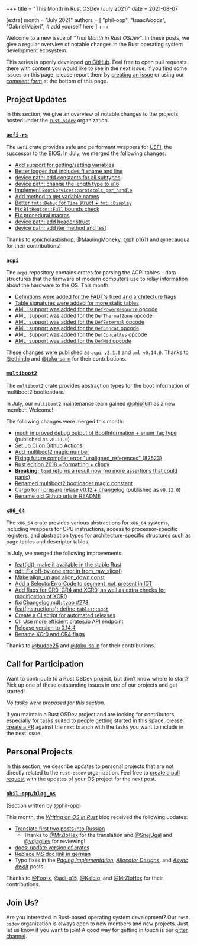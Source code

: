 +++
title = "This Month in Rust OSDev (July 2021)"
date = 2021-08-07

[extra]
month = "July 2021"
authors = [
    "phil-opp",
    "IsaacWoods",
    "GabrielMajeri",
    # add yourself here
]
+++

Welcome to a new issue of _"This Month in Rust OSDev"_. In these posts, we give a regular overview of notable changes in the Rust operating system development ecosystem.

<!-- more -->

This series is openly developed [on GitHub](https://github.com/rust-osdev/homepage/). Feel free to open pull requests there with content you would like to see in the next issue. If you find some issues on this page, please report them by [creating an issue](https://github.com/rust-osdev/homepage/issues/new) or using our [_comment form_](#comment-form) at the bottom of this page.

<!--
    This is a draft for the upcoming "This Month in Rust OSDev (July 2021)" post.
    Feel free to create pull requests against the `next` branch to add your
    content here.
    Please take a look at the past posts on https://rust-osdev.com/ to see the
    general structure of these posts.
-->

## Project Updates

In this section, we give an overview of notable changes to the projects hosted under the [`rust-osdev`] organization.

[`rust-osdev`]: https://github.com/rust-osdev/about

### [`uefi-rs`](https://github.com/rust-osdev/uefi-rs)

The `uefi` crate provides safe and performant wrappers for [UEFI](https://en.wikipedia.org/wiki/Unified_Extensible_Firmware_Interface), the successor to the BIOS. In July, we merged the following changes:

- [Add support for getting/setting variables](https://github.com/rust-osdev/uefi-rs/pull/245)
- [Better logger that includes filename and line](https://github.com/rust-osdev/uefi-rs/pull/246)
- [device path: add constants for all subtypes](https://github.com/rust-osdev/uefi-rs/pull/250)
- [device path: change the length type to u16](https://github.com/rust-osdev/uefi-rs/pull/251)
- [Implement `BootServices::protocols_per_handle`](https://github.com/rust-osdev/uefi-rs/pull/253)
- [Add method to get variable names](https://github.com/rust-osdev/uefi-rs/pull/254)
- [Better `fmt::Debug` for `Time` struct + `fmt::Display`](https://github.com/rust-osdev/uefi-rs/pull/256)
- [Fix `BltRegion::Full` bounds check](https://github.com/rust-osdev/uefi-rs/pull/257)
- [Fix procedural macros](https://github.com/rust-osdev/uefi-rs/pull/260)
- [device path: add header struct](https://github.com/rust-osdev/uefi-rs/pull/263)
- [device path: add iter method and test](https://github.com/rust-osdev/uefi-rs/pull/264)

Thanks to [@nicholasbishop](https://github.com/nicholasbishop), [@MaulingMoneky](https://github.com/MaulingMonkey), [@phip1611](https://github.com/phip1611) and [@necauqua](https://github.com/necauqua) for their contributions!

### [`acpi`](https://github.com/rust-osdev/acpi)

The `acpi` repository contains crates for parsing the ACPI tables – data structures that the firmware of modern computers use to relay information about the hardware to the OS.
This month:

- [Definitions were added for the FADT's fixed and architecture flags](https://github.com/rust-osdev/acpi/pull/103)
- [Table signatures were added for more static tables](https://github.com/rust-osdev/acpi/pull/103)
- [AML: support was added for the `DefPowerResource` opcode](https://github.com/rust-osdev/acpi/commit/7f6bb2ee53c9abb6c552434dbdb4e13cf38b6b26)
- [AML: support was added for the `DefThermalZone` opcode](https://github.com/rust-osdev/acpi/commit/a55d82bad3e5b7ffd42d19487a57ca65359e3bad)
- [AML: support was added for the `DefExternal` opcode](https://github.com/rust-osdev/acpi/commit/188d62fdab853c16e9c3e66bb183acc3e1c9f134)
- [AML: support was added for the `DefConcat` opcode](https://github.com/rust-osdev/acpi/commit/6f92f675a4b0e21a5bc63edd99de1010efdb61fa)
- [AML: support was added for the `DefConcatRes` opcode](https://github.com/rust-osdev/acpi/commit/a883868dd57473a61a095c56d3e7490dfe012700)
- [AML: support was added for the `DefMid` opcode](https://github.com/rust-osdev/acpi/commit/a37008df127c6f2160c1a2ac3ba5f536f8616732)

These changes were published as `acpi v3.1.0` and `aml v0.14.0`. Thanks to [@ethindp](https://github.com/ethindp)
and [@toku-sa-n](https://github.com/toku-sa-n) for their contributions.

### [`multiboot2`](https://github.com/rust-osdev/multiboot2)

The `multiboot2` crate provides abstraction types for the boot information of multiboot2 bootloaders.

In July, our `multiboot2` maintenance team gained [@phip1611](https://github.com/phip1611) as a new member. Welcome!

The following changes were merged this month:

- [much improved debug output of BootInformation + enum TagType](https://github.com/rust-osdev/multiboot2/pull/76) <span class="gray">(published as `v0.11.0`)</span>
- [Set up CI on Github Actions](https://github.com/rust-osdev/multiboot2/commit/1d7c0e21fe532550f5ee9757252881e18c88a063)
- [Add multiboot2 magic number](https://github.com/rust-osdev/multiboot2/pull/77)
- [Fixing future compiler error "unaligned_references" (82523)](https://github.com/rust-osdev/multiboot2/pull/82)
- [Rust edition 2018 + formatting + clippy](https://github.com/rust-osdev/multiboot2/pull/84)
- [**Breaking:** `load` returns a result now (no more assertions that could panic)](https://github.com/rust-osdev/multiboot2/pull/80)
- [Renamed multiboot2 bootloader magic constant](https://github.com/rust-osdev/multiboot2/pull/85)
- [Cargo toml prepare relase v0.12 + changelog](https://github.com/rust-osdev/multiboot2/pull/87) <span class="gray">(published as `v0.12.0`)</span>
- [Rename old Github urls in README](https://github.com/rust-osdev/multiboot2/pull/88)

### [`x86_64`](https://github.com/rust-osdev/x86_64)

The `x86_64` crate provides various abstractions for `x86_64` systems, including wrappers for CPU instructions, access to processor-specific registers, and abstraction types for architecture-specific structures such as page tables and descriptor tables.

In July, we merged the following improvements:

- [feat(idt): make it available in the stable Rust](https://github.com/rust-osdev/x86_64/pull/271)
- [gdt: Fix off-by-one error in from_raw_slice()](https://github.com/rust-osdev/x86_64/pull/269)
- [Make align_up and align_down const](https://github.com/rust-osdev/x86_64/pull/270)
- [Add a SelectorErrorCode to segment_not_present in IDT](https://github.com/rust-osdev/x86_64/pull/274)
- [Add flags for CR0, CR4 and XCR0, as well as extra checks for modification of XCR0](https://github.com/rust-osdev/x86_64/pull/273)
- [fix(Changelog.md): typo #278](https://github.com/rust-osdev/x86_64/pull/278)
- [feat(instructions): define `tables::sgdt`](https://github.com/rust-osdev/x86_64/pull/279)
- [Create a CI script for automated releases](https://github.com/rust-osdev/x86_64/pull/281)
- [CI: Use more efficient crates.io API endpoint](https://github.com/rust-osdev/x86_64/pull/282)
- [Release version to 0.14.4](https://github.com/rust-osdev/x86_64/pull/283)
- [Rename XCr0 and CR4 flags](https://github.com/rust-osdev/x86_64/pull/275)

Thanks to [@budde25](https://github.com/budde25) and [@toku-sa-n](https://github.com/toku-sa-n) for their contributions.

## Call for Participation

Want to contribute to a Rust OSDev project, but don't know where to start? Pick up one of these outstanding
issues in one of our projects and get started!

<!--
Please use the following template for adding items:
- [(`repo_name`) Issue Description](https://example.com/link-to-issue)
-->

<span class="gray">

_No tasks were proposed for this section._

</span>

If you maintain a Rust OSDev project and are looking for contributors, especially for tasks suited to people
getting started in this space, please [create a PR](https://github.com/rust-osdev/homepage/pulls) against the
`next` branch with the tasks you want to include in the next issue.


## Personal Projects

In this section, we describe updates to personal projects that are not directly related to the `rust-osdev` organization. Feel free to [create a pull request](https://github.com/rust-osdev/homepage/pulls) with the updates of your OS project for the next post.

### [`phil-opp/blog_os`](https://github.com/phil-opp/blog_os)

<span class="gray">(Section written by [@phil-opp](https://github.com/phil-opp))</span>

This month, the [_Writing an OS in Rust_](https://os.phil-opp.com) blog received the following updates:

- [Translate first two posts into Russian](https://github.com/phil-opp/blog_os/pull/1029)
  - Thanks to [@MrZloHex](https://github.com/MrZloHex) for the translation and [@SnejUgal](https://github.com/SnejUgal) and [@vdjagilev](https://github.com/vdjagilev) for reviewing!
- [docs: update version of crates](https://github.com/phil-opp/blog_os/pull/1031)
- [Replace MS doc link in german](https://github.com/phil-opp/blog_os/pull/1034)
- Typo fixes in the [_Paging Implementation_](https://github.com/phil-opp/blog_os/pull/1032), [_Allocator Designs_](https://github.com/phil-opp/blog_os/pull/1040), and [_Async Await_](https://github.com/phil-opp/blog_os/pull/1036) posts.

Thanks to [@Foo-x](https://github.com/Foo-x), [@adi-g15](https://github.com/adi-g15), [@Kalbiq](https://github.com/Kalbiq), and [@MrZloHex](https://github.com/MrZloHex) for their contributions.

## Join Us?

Are you interested in Rust-based operating system development? Our `rust-osdev` organization is always open to new members and new projects. Just let us know if you want to join! A good way for getting in touch is our [gitter channel](https://gitter.im/rust-osdev/Lobby).
